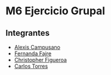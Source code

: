 # M6 Ejercicio Grupal

## Integrantes

- [Alexis Campusano](https://github.com/aleecmp)
- [Fernanda Fajre](https://github.com/fajrita)
- [Christopher Figueroa](https://github.com/cfigueroabc)
- [Carlos Torres](https://github.com/carlinus)
